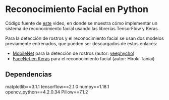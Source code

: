 # Reconocimiento Facial en Python

Código fuente de [este](https://youtu.be/fnV6r26uBSs) video, en donde se muestra cómo implementar un sistema de reconocimiento facial usando las librerías TensorFlow y Keras.

Para la detección de rostros y el reconocimiento facial se usan dos modelos previamente entrenados, que pueden ser descargados de estos enlaces:

- [MobileNet](https://github.com/yeephycho/tensorflow-face-detection/blob/master/model/frozen_inference_graph_face.pb) para la detección de rostros (autor: [yeephycho](https://github.com/yeephycho))
- [FaceNet en Keras](https://drive.google.com/open?id=1pwQ3H4aJ8a6yyJHZkTwtjcL4wYWQb7bn) para el reconocimiento facial (autor: Hiroki Taniai)

## Dependencias
matplotlib==3.1.1
tensorflow==2.1.0
numpy==1.18.1
opencv_python==4.2.0.34
Pillow==7.1.2
